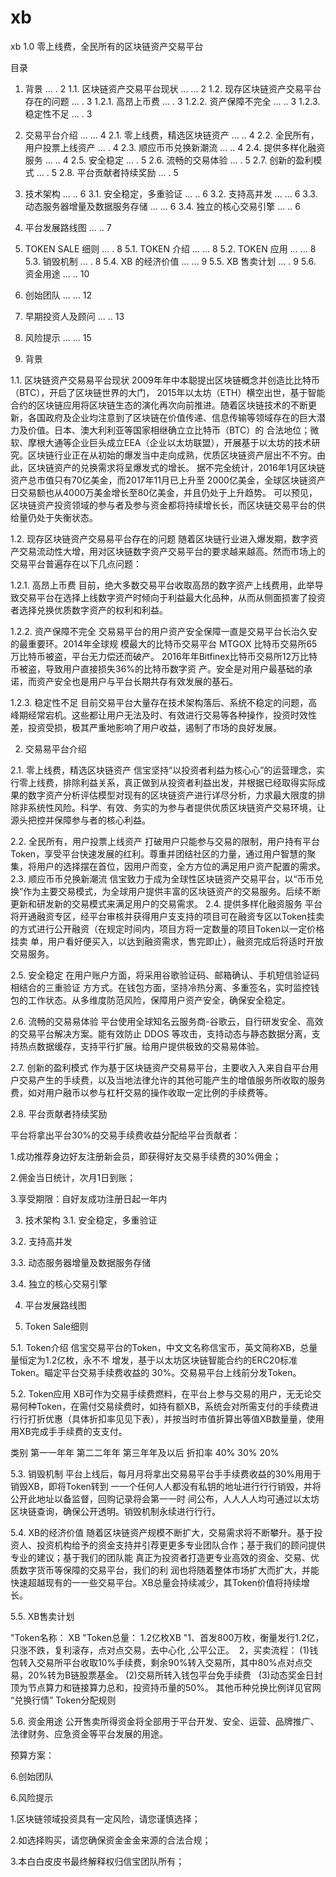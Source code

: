 # xb
xb 1.0
零上线费，全民所有的区块链资产交易平台 

目录 



1.  背景 ...	. 2
1.1. 区块链资产交易平台现状 ...	... 2
1.2. 现存区块链资产交易平台存在的问题 ...	. 3
1.2.1.  高昂上币费 ...	. 3
1.2.2.  资产保障不完全 ...	.. 3
1.2.3.  稳定性不足 ...	. 3
2.  交易平台介绍 ...	... 4
2.1. 零上线费，精选区块链资产 ...	.. 4
2.2. 全民所有，用户投票上线资产 ...	. 4
2.3. 顺应币币兑换新潮流 ...	.. 4
2.4. 提供多样化融资服务 ...	.. 4
2.5. 安全稳定 ...	. 5
2.6. 流畅的交易体验 ...	. 5
2.7. 创新的盈利模式 ...	. 5
2.8. 平台贡献者持续奖励   ...	. 5
3.  技术架构 ...	.. 6
3.1. 安全稳定，多重验证 ...	.. 6
3.2. 支持高并发 ...	... 6
3.3. 动态服务器增量及数据服务存储 ...	... 6
3.4. 独立的核心交易引擎 ...	.. 6
4.  平台发展路线图 ...	.. 7
5.  TOKEN SALE 细则 ...	. 8
5.1.  TOKEN 介绍 ...	... 8
5.2.  TOKEN 应用 ...	... 8
5.3. 销毁机制 ...	. 8
5.4.  XB 的经济价值 ...	... 9
5.5.  XB 售卖计划 ...	. 9
5.6. 资金用途 ...	.. 10
6.  创始团队 ...	... 12
7.  早期投资人及顾问 ...	.. 13
8.  风险提示 ...	... 15


1. 背景 

1.1. 区块链资产交易易平台现状 
2009年年中本聪提出区块链概念并创造⽐比特币（BTC），开启了区块链世界的大门， 2015年以太坊（ETH）横空出世，基于智能合约的区块链应用将区块链生态的演化再次向前推进。随着区块链技术的不断更新，各国政府及企业均注意到了区块链在价值传递、信息传输等领域存在的巨大潜力及价值。日本、澳大利利亚等国家相继确⽴立比特币（BTC）的 合法地位；微软、摩根大通等企业巨头成立EEA（企业以太坊联盟），开展基于以太坊的技术研究。区块链行业正在从初始的爆发当中走向成熟，优质区块链资产层出不不穷。由此，区块链资产的兑换需求将呈爆发式的增长。 
据不完全统计，2016年1月区块链资产总市值只有70亿美金，而2017年11月已上升至 2000亿美金，全球区块链资产日交易额也从4000万美金增长⾄80亿美金，并且仍处于上升趋势。
可以预见，区块链资产投资领域的参与者及参与资金都将持续增⻓长，而区块链交易平台的供给量仍处于失衡状态。 


1.2. 现存区块链资产交易易平台存在的问题 
随着区块链⾏业进入爆发期，数字资产交易流动性⼤增，用对区块链数字资产交易平台的要求越来越⾼。然⽽市场上的交易平台普遍存在以下几点问题： 

1.2.1. ⾼昂上币费 
目前，绝大多数交易平台收取高昂的数字资产上线费用，此举导致交易平台在选择上线数字资产时倾向于利益最大化品种，从而从侧面损害了投资者选择兑换优质数字资产的权利和利益。 

1.2.2. 资产保障不完全 
交易易平台的用户资产安全保障一直是交易平台长治久安的最重要环。2014年全球规 
模最大的比特币交易平台 MTGOX ⽐特币交易所65万比特币被盗，平台无力偿还⽽破产。 
2016年年Bitfinex⽐特币交易所12万比特币被盗，导致用户直接损失36%的比特币数字资 
产。安全是对用户最基础的承诺，而资产安全也是用户与平台长期共存有效发展的基⽯。 

1.2.3. 稳定性不足 
目前交易平台⼤量存在技术架构落后、系统不稳定的问题，高峰期经常宕机。这些都让用户无法及时、有效进行交易等各种操作，投资时效性差，投资受损，极其严重地影响了用户收益，遏制了市场的良好发展。 


2. 交易易平台介绍 

2.1. 零上线费，精选区块链资产 
信宝坚持“以投资者利益为核⼼心”的运营理念，实行零上线费，排除利益关系，真正做到从投资者利益出发，并根据已经取得实际成果的数字资产分析评估模型对现有的区块链资产进⾏详尽分析，力求最⼤限度的排除非系统性风险。科学、有效、务实的为参与者提供优质区块链资产交易环境，让源头把控并保障参与者的核⼼利益。 

2.2. 全民所有，用户投票上线资产 
打破用户只能参与交易的限制，用户持有平台Token，享受平台快速发展的红利。尊重并团结社区的力量，通过用户智慧的聚集，将用户的选择摆在首位，因用户而变，全⽅方位的满足⽤户资产配置的需求。 
2.3. 顺应币币兑换新潮流 
信宝致力于成为全球性区块链资产交易平台，以“币币兑换”作为主要交易模式，为全球用户提供丰富的区块链资产的交易服务。后续不断更新和研发新的交易模式来满⾜用户的交易需求。 
2.4. 提供多样化融资服务 
平台将开通融资专区，经平台审核并获得用户⽀支持的项目可在融资专区以Token挂卖 
的方式进行公开融资（在规定时间内，项目方将一定数量的项目Token以一定价格挂卖 
单，用户看好便买入，以达到融资需求，售完即止），融资完成后将适时开放交易服务。 

2.5. 安全稳定 
在用户账户方面，将采用谷歌验证码、邮箱确认、手机短信验证码相结合的三重验证 ⽅方式。在钱包方面，坚持冷热分离、多重签名，实时监控钱包的工作状态。从多维度防范风险，保障用户资产安全，确保安全稳定。 

2.6. 流畅的交易易体验 
平台使用全球知名云服务商-谷歌云，自行研发安全、高效的交易平台解决方案。能有效防止 DDOS 等攻击，支持动态与静态数据分离，支持热点数据缓存，支持平行扩展。给用户提供极致的交易易体验。 

2.7. 创新的盈利模式 
作为基于区块链资产交易易平台，主要收⼊入来⾃自平台用户交易产生的手续费，以及当地法律允许的其他可能产生的增值服务所收取的服务费，如对用户融币以参与杠杆交易的操作收取⼀定⽐例的手续费等。 

2.8. 平台贡献者持续奖励 

平台将拿出平台30%的交易手续费收益分配给平台贡献者： 

1.成功推荐身边好友注册新会员，即获得好友交易手续费的30%佣金； 

2.佣金当日统计，次月1日到账； 

3.享受期限：自好友成功注册日起一年内 


3. 技术架构 
3.1. 安全稳定，多重验证 

3.2. 支持高并发 

3.3. 动态服务器增量及数据服务存储 

3.4. 独立的核心交易引擎 


4. 平台发展路线图 


5. Token Sale细则 

5.1. Token介绍 
信宝交易平台的Token，中⽂文名称信宝币，英文简称XB，总量量恒定为1.2亿枚，永不不 增发，基于以太坊区块链智能合约的ERC20标准Token。瞄定平台交易⼿续费收益的 30%。交易易平台上线前分发Token。 


5.2. Token应用 
XB可作为交易手续费燃料，在平台上参与交易的用户，⽆无论交易何种Token，在需付交易续费时，如持有额XB，系统会对所需支付的手续费进行行打折优惠（具体折扣率⻅见下表），并按当时市值折算出等值XB数量量，使⽤用XB完成⼿手续费的⽀支付。

类别	第⼀一年年	第⼆二年年	第三年年及以后
折扣率	40%	30%	20%



5.3. 销毁机制 
平台上线后，每⽉月将拿出交易易平台⼿手续费收益的30%⽤用于销毁XB，即将Token转到 ⼀一个任何⼈人都没有私钥的地址进⾏行行销毁，并将公开此地址以备监督，回购记录将会第⼀一时 间公布，⼈人⼈人均可通过以太坊区块链查询，确保公开透明。销毁机制永续进⾏行行。 

5.4. XB的经济价值 
随着区块链资产规模不断扩大，交易需求将不断攀升。基于投资人、投资机构给予的资金支持并引荐更更多专业团队合作；基于我们的顾问提供专业的建议；基于我们的团队能 真正为投资者打造更专业高效的资金、交易、优质数字货币等保障的交易平台，我们的利 润也将随着整体市场扩⼤而扩大，并能快速超越现有的⼀一些交易平台。XB总量会持续减少，其Token价值将持续增长。 


5.5. XB售卖计划 

"Token名称：	XB
"Token总量：	1.2亿枚XB
"1、首发800万枚，衡量发行1.2亿，只涨不跌，复利滚存，点对点交易，去中心化 ,公平公正。
 2，买卖流程：
(1)钱包转入交易所平台收取10%手续费，剩余90%转入交易所，其中80%点对点交易，20%转为B链股票基金。
(2)交易所转入钱包平台免手续费  
(3)动态奖金日封顶为节点算力和链接算力总和，投资持币量的50%。 其他币种兑换⽐例详见官⽹ “兑换行情” 
Token分配规则 



5.6. 资金用途 
公开售卖所得资金将全部用于平台开发、安全、运营、品牌推广、法律财务、应急资金等平台发展的用途。 

预算方案： 


6.创始团队
     

6.风险提示 


1.区块链领域投资具有⼀定风险，请您谨慎选择； 

2.如选择购买，请您确保资⾦金金来源的合法合规； 

3.本⽩白⽪皮书最终解释权归信宝团队所有； 
